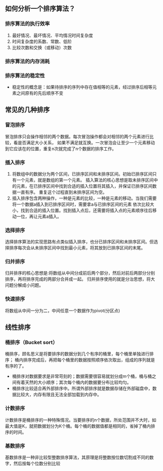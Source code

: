 ## 如何分析一个排序算法？
### 排序算法的执行效率
1. 最好情况、最坏情况、平均情况时间复杂度
2. 时间复杂度的系数、常数、低阶
3. 比较次数和交换（或移动）次数

### 排序算法的内存消耗

### 排序算法的稳定性
- 稳定性的概念是：如果待排序的序列中存在值相等的元素，经过排序后相等元素之间原有的先后顺序不变


## 常见的几种排序
### 冒泡排序
冒泡排序只会操作相邻的两个数据。每次冒泡操作都会对相邻的两个元素进行比较，看是否满足大小关系，
如果不满足就互换。一次冒泡会让至少一个元素移动到它应该在的位置，重复n次就完成了n个数据的排序工作。

### 插入排序
1. 将数组中的数据分为两个区间，已排序区间和未排序区间。初始已排序区间只有一个元素，就是数组的第一个元素。
插入算法的核心思想是取未排序区间中的元素，在已排序区间中找到合适的插入位置将其插入，并保证已排序区间数据一直有序。
重复这个过程直到未排序区间为空。
2. 插入排序包含两种操作，一种是元素的比较，一种是元素的移动。当我们需要将一个数据a插入到已排序区间时，需要拿a与已排序区间的元素
依次比较大小，找到合适的插入位置。找到插入点后，还需要将插入点的元素顺序往后移动一位，再让元素a插入。

### 选择排序
选择排序算法的实现思路有点类似插入排序，也分已排序区间和未排序区间。但选择排序每次会从未排序区间中找到最小元素，将其放到已排序区间的末尾。

### 归并排序
归并排序的核心思想是:将数组从中间分成前后两个部分，然后对前后两部分分别排序，再将排序完成的两部分合并成一起。
归并排序使用的就是分治思想，将大问题分解成小问题。

### 快速排序
将数组从中间一分为二，中间任意一个数据作为pivot(分区点)

## 线性排序

### 桶排序（Bucket sort）
桶排序，顾名思义是将要排序的数据分到几个有序的桶里，每个桶里单独进行排序；
桶内排序完成后，再把每个桶里的数据按照顺序依次取出，组成的序列就是有序的了。

- 桶排序对数据要求是非常苛刻的；数据需要很容易就划分成m个桶，桶与桶之间有着天然的大小顺序；其次每个桶内的数据要分布比较均匀。
- 桶排序比较适合再外部排序中。所谓外部排序就是数据存储在外部磁盘中，数据比较大，内存有限且无法全部加载到内存中。

### 计数排序
计数排序是桶排序的一种特殊情况。当要排序的n个数据，所处范围并不大时，如最大值是K，就把数据划分为K个桶。每个桶的数据值都是相同的，省掉了桶内排序的时间。

### 基数排序
基数排序是一种非比较型整数排序算法，其原理是将整数按位数切割成不同的数字，然后按每个位数分别比较